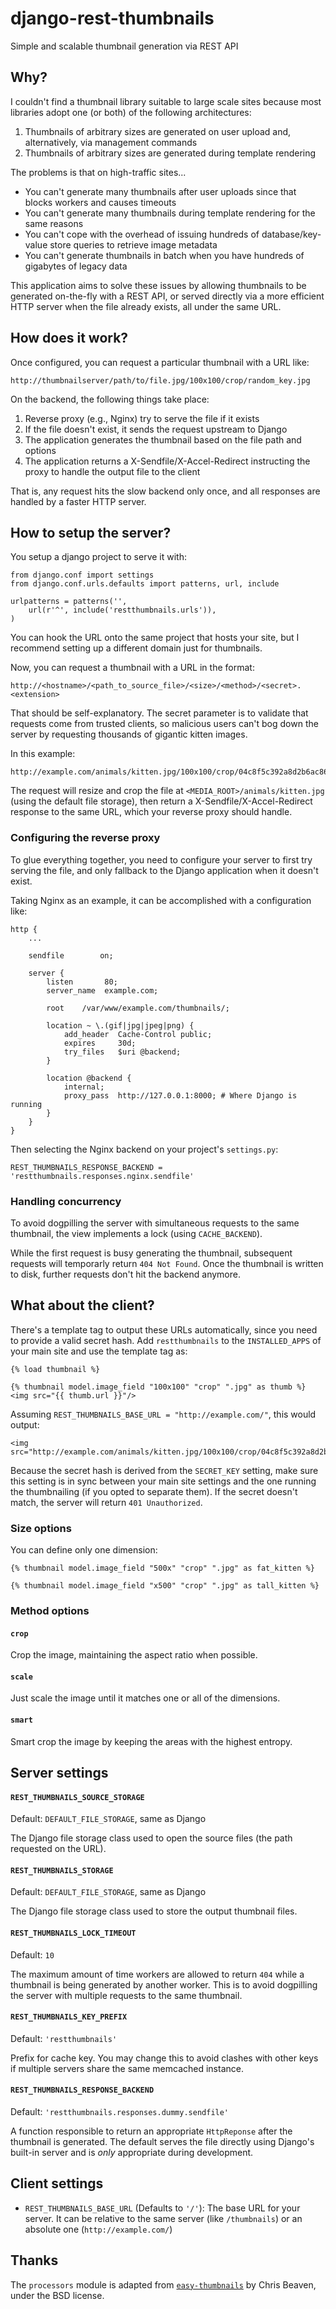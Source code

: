django-rest-thumbnails
======================
Simple and scalable thumbnail generation via REST API

Why?
----
I couldn't find a thumbnail library suitable to large scale sites because most
libraries adopt one (or both) of the following architectures:

1. Thumbnails of arbitrary sizes are generated on user upload and,
alternatively, via management commands
2. Thumbnails of arbitrary sizes are generated during template rendering

The problems is that on high-traffic sites...

- You can't generate many thumbnails after user uploads since that blocks
workers and causes timeouts
- You can't generate many thumbnails during template rendering for the same
reasons
- You can't cope with the overhead of issuing hundreds of database/key-value
store queries to retrieve image metadata
- You can't generate thumbnails in batch when you have hundreds of gigabytes
of legacy data

This application aims to solve these issues by allowing thumbnails to be
generated on-the-fly with a REST API, or served directly via a more efficient
HTTP server when the file already exists, all under the same URL.

How does it work?
-----------------
Once configured, you can request a particular thumbnail with a URL like:

    http://thumbnailserver/path/to/file.jpg/100x100/crop/random_key.jpg

On the backend, the following things take place:

1. Reverse proxy (e.g., Nginx) try to serve the file if it exists
2. If the file doesn't exist, it sends the request upstream to Django
3. The application generates the thumbnail based on the file path and options
4. The application returns a X-Sendfile/X-Accel-Redirect instructing the proxy
to handle the output file to the client

That is, any request hits the slow backend only once, and all responses are
handled by a faster HTTP server.

How to setup the server?
----
You setup a django project to serve it with:

    from django.conf import settings
    from django.conf.urls.defaults import patterns, url, include

    urlpatterns = patterns('',
        url(r'^', include('restthumbnails.urls')),
    )

You can hook the URL onto the same project that hosts your site, but I recommend
setting up a different domain just for thumbnails.

Now, you can request a thumbnail with a URL in the format:

    http://<hostname>/<path_to_source_file>/<size>/<method>/<secret>.<extension>

That should be self-explanatory. The secret parameter is to validate that
requests come from trusted clients, so malicious users can't bog down the
server by requesting thousands of gigantic kitten images.

In this example:

    http://example.com/animals/kitten.jpg/100x100/crop/04c8f5c392a8d2b6ac86ad4e4c1dc5884a3ac317.jpg

The request will resize and crop the file at `<MEDIA_ROOT>/animals/kitten.jpg`
(using the default file storage), then return a X-Sendfile/X-Accel-Redirect
response to the same URL, which your reverse proxy should handle.

### Configuring the reverse proxy

To glue everything together, you need to configure your server to first try
serving the file, and only fallback to the Django application when it doesn't
exist.

Taking Nginx as an example, it can be accomplished with a configuration like:

    http {
        ...

        sendfile        on;

        server {
            listen       80;
            server_name  example.com;

            root    /var/www/example.com/thumbnails/;

            location ~ \.(gif|jpg|jpeg|png) {
                add_header  Cache-Control public;
                expires     30d;
                try_files   $uri @backend;
            }

            location @backend {
                internal;
                proxy_pass  http://127.0.0.1:8000; # Where Django is running
            }
        }
    }

Then selecting the Nginx backend on your project's `settings.py`:

    REST_THUMBNAILS_RESPONSE_BACKEND = 'restthumbnails.responses.nginx.sendfile'


### Handling concurrency

To avoid dogpilling the server with simultaneous requests to the same
thumbnail, the view implements a lock (using `CACHE_BACKEND`).

While the first request is busy generating the thumbnail, subsequent requests
will temporarly return `404 Not Found`. Once the thumbnail is written to disk,
further requests don't hit the backend anymore.


What about the client?
---------------------
There's a template tag to output these URLs automatically, since you need to
provide a valid secret hash. Add `restthumbnails` to the `INSTALLED_APPS` of
your main site and use the template tag as:

    {% load thumbnail %}

    {% thumbnail model.image_field "100x100" "crop" ".jpg" as thumb %}
    <img src="{{ thumb.url }}"/>

Assuming `REST_THUMBNAILS_BASE_URL = "http://example.com/"`, this would
output:

    <img src="http://example.com/animals/kitten.jpg/100x100/crop/04c8f5c392a8d2b6ac86ad4e4c1dc5884a3ac317.jpg"/>

Because the secret hash is derived from the `SECRET_KEY` setting, make sure
this setting is in sync between your main site settings and the one running
the thumbnailing (if you opted to separate them). If the secret doesn't match,
the server will return `401 Unauthorized`.

### Size options

You can define only one dimension:

    {% thumbnail model.image_field "500x" "crop" ".jpg" as fat_kitten %}

    {% thumbnail model.image_field "x500" "crop" ".jpg" as tall_kitten %}


### Method options

#### `crop`
Crop the image, maintaining the aspect ratio when possible.

#### `scale`
Just scale the image until it matches one or all of the dimensions.

#### `smart`
Smart crop the image by keeping the areas with the highest entropy.


Server settings
---------------

#### `REST_THUMBNAILS_SOURCE_STORAGE`
Default: `DEFAULT_FILE_STORAGE`, same as Django

The Django file storage class used to open the source files (the path
requested on the URL).

#### `REST_THUMBNAILS_STORAGE`
Default: `DEFAULT_FILE_STORAGE`, same as Django

The Django file storage class used to store the output thumbnail files.

#### `REST_THUMBNAILS_LOCK_TIMEOUT`
Default: `10`

The maximum amount of time workers are allowed to return `404` while a
thumbnail is being generated by another worker. This is to avoid dogpilling the server with multiple requests to the same thumbnail.

#### `REST_THUMBNAILS_KEY_PREFIX`
Default: `'restthumbnails'`

Prefix for cache key. You may change this to avoid clashes with other keys if multiple servers share the same memcached instance.

#### `REST_THUMBNAILS_RESPONSE_BACKEND`
Default: `'restthumbnails.responses.dummy.sendfile'`

A function responsible to return an appropriate `HttpReponse` after the thumbnail is generated. The default serves the file directly using Django's built-in server and is *only* appropriate during development.


Client settings
---------------

- `REST_THUMBNAILS_BASE_URL` (Defaults to `'/'`):
The base URL for your server. It can be relative to the same server (like
`/thumbnails`) or an absolute one (`http://example.com/`)

Thanks
------
The `processors` module is adapted from [`easy-thumbnails`](http://github.com/SmileyChris/easy-thumbnails/) by Chris Beaven,
under the BSD license.
